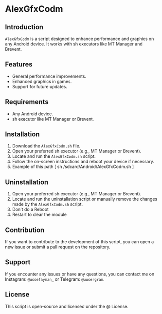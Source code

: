 # AlexGfxCodm

## Introduction
`AlexGfxCodm` is a script designed to enhance performance and graphics on any Android device. It works with sh executors like MT Manager and Brevent.

## Features
- General performance improvements.
- Enhanced graphics in games.
- Support for future updates.

## Requirements
- Any Android device.
- sh executor like MT Manager or Brevent.

## Installation
1. Download the `AlexGfxCodm.sh` file.
2. Open your preferred sh executor (e.g., MT Manager or Brevent).
3. Locate and run the `AlexGfxCodm.sh` script.
4. Follow the on-screen instructions and reboot your device if necessary.
5. Example of this path [ sh /sdcard/Android/AlexGfxCodm.sh ]
## Uninstallation
1. Open your preferred sh executor (e.g., MT Manager or Brevent).
2. Locate and run the uninstallation script or manually remove the changes made by the `AlexGfxCodm.sh` script.
3. Don't do a Reboot 
4. Restart to clear the module

## Contribution
If you want to contribute to the development of this script, you can open a new issue or submit a pull request on the repository.

## Support
If you encounter any issues or have any questions, you can contact me on Instagram: `@ussefayman_` or Telegram: `@uusergram`.

## License
This script is open-source and licensed under the @ License.

